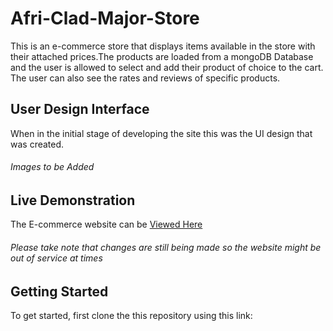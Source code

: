 # Afri-Clad-Major-Store
This is an e-commerce store that displays items available in the store with their attached prices.The products are loaded from a mongoDB Database and the user is allowed to select and add their product of choice to the cart. The user can also see the rates and reviews of specific products.

## User Design Interface
When in the initial stage of developing the site this was the UI design that was created.<br>
                  <h6>Images to be Added</h6>

## Live Demonstration
The E-commerce website can be <a href = "https://phyleria.github.io/"> Viewed Here</a><br>
<h6>Please take note that changes are still being made so the website might be out of service at times</h6>

## Getting Started
To get started, first clone the this repository using this link: 
                  

